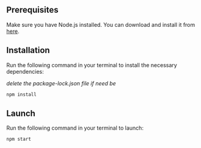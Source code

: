 ## Prerequisites

Make sure you have Node.js installed. You can download and install it from [here](https://nodejs.org/).

## Installation

Run the following command in your terminal to install the necessary dependencies:

_delete the package-lock.json file if need be_

```bash
npm install
```

## Launch

Run the following command in your terminal to launch:

```bash
npm start
```

